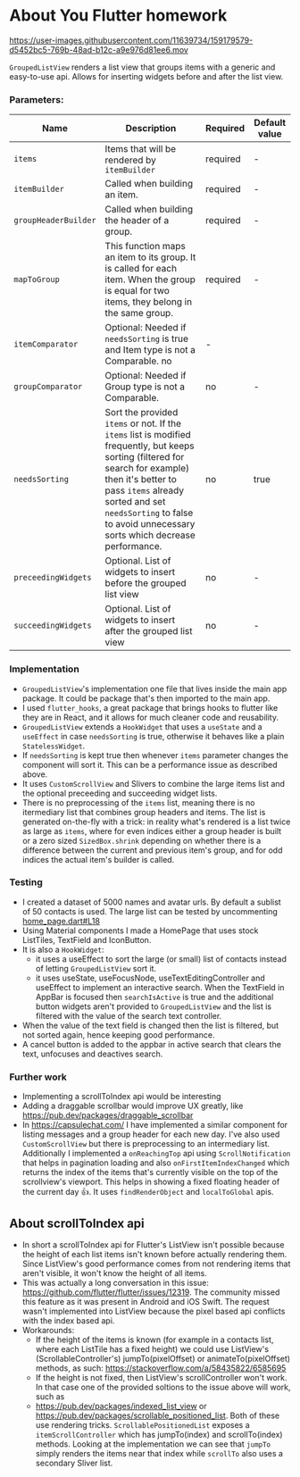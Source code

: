 # About You Flutter homework

https://user-images.githubusercontent.com/11639734/159179579-d5452bc5-769b-48ad-b12c-a9e976d81ee6.mov

`GroupedListView` renders a list view that groups items with a generic and easy-to-use api. Allows for inserting widgets before and after the list view.

### Parameters:
| Name | Description | Required | Default value |
|----|----|----|----|
|`items`| Items that will be rendered by `itemBuilder` | required | - |
|`itemBuilder`| Called when building an item.| required | - |
|`groupHeaderBuilder`| Called when building the header of a group.| required | - |
|`mapToGroup` | This function maps an item to its group. It is called for each item. When the group is equal for two items, they belong in the same group. | required | - |
|`itemComparator`| Optional: Needed if `needsSorting` is true and Item type is not a Comparable. no | - |
|`groupComparator`| Optional: Needed if Group type is not a Comparable.| no | - |
|`needsSorting`| Sort the provided `items` or not. If the `items` list is modified frequently, but keeps sorting (filtered for search for example) then it's better to pass `items` already sorted and set `needsSorting` to false to avoid unnecessary sorts which decrease performance. | no | true |
|`preceedingWidgets`|  Optional. List of widgets to insert before the grouped list view| no | - |
|`succeedingWidgets`|  Optional. List of widgets to insert after the grouped list view| no | - |

### Implementation

- `GroupedListView`'s implementation one file that lives inside the main app package. It could be package that's then imported to the main app.
- I used `flutter_hooks`, a great package that brings hooks to flutter like they are in React, and it allows for much cleaner code and reusability.
- `GroupedListView` extends a `HookWidget` that uses a `useState` and a `useEffect` in case `needsSorting` is true, otherwise it behaves like a plain `StatelessWidget`.
- If `needsSorting` is kept true then whenever `items` parameter changes the component will sort it. This can be a performance issue as described above.
- It uses `CustomScrollView` and Slivers to combine the large items list and the optional preceeding and succeeding widget lists.
- There is no preprocessing of the `items` list, meaning there is no itermediary list that combines group headers and items. The list is generated on-the-fly with a trick: in reality what's rendered is a list twice as large as `items`, where for even indices either a group header is built or a zero sized `SizedBox.shrink` depending on whether there is a difference between the current and previous item's group, and for odd indices the actual item's builder is called.

### Testing
- I created a dataset of 5000 names and avatar urls. By default a sublist of 50 contacts is used. The large list can be tested by uncommenting [home_page.dart#L18](https://github.com/najibghadri/aboutyou-flutter-coding-challenge-aysa/blob/coding-challenge/lib/ui/home_page.dart#L18)
- Using Material components I made a HomePage that uses stock ListTiles, TextField and IconButton.
- It is also a `HookWidget`:
  - it uses a useEffect to sort the large (or small) list of contacts instead of letting `GroupedListView` sort it. 
  - it uses useState, useFocusNode, useTextEditingController and useEffect to implement an interactive search. When the TextField in AppBar is focused then `searchIsActive` is true and the additional button widgets aren't provided to `GroupedListView` and the list is filtered with the value of the search text controller.
- When the value of the text field is changed then the list is filtered, but not sorted again, hence keeping good performance.
- A cancel button is added to the appbar in active search that clears the text, unfocuses and deactives search.

### Further work
- Implementing a scrollToIndex api would be interesting
- Adding a draggable scrollbar would improve UX greatly, like https://pub.dev/packages/draggable_scrollbar
- In https://capsulechat.com/ I have implemented a similar component for listing messages and a group header for each new day. I've also used `CustomScrollView` but there is preprocessing to an intermediary list. Additionally I implemented a `onReachingTop` api using `ScrollNotification` that helps in pagination loading and also `onFirstItemIndexChanged` which returns the index of the items that's currently visible on the top of the scrollview's viewport. This helps in showing a fixed floating header of the current day 👍. It uses `findRenderObject` and `localToGlobal` apis.

## About scrollToIndex api

- In short a scrollToIndex api for Flutter's ListView isn't possible because the height of each list items isn't known before actually rendering them. Since ListView's good performance comes from not rendering items that aren't visible, it won't know the height of all items.
- This was actually a long conversation in this issue: https://github.com/flutter/flutter/issues/12319. The community missed this feature as it was present in Android and iOS Swift. The request wasn't implemented into ListView because the pixel based api conflicts with the index based api.
- Workarounds:
  - If the height of the items is known (for example in a contacts list, where each ListTile has a fixed height) we could use ListView's (ScrollableController's) jumpTo(pixelOffset) or animateTo(pixelOffset) methods, as such: https://stackoverflow.com/a/58435822/6585695
  - If the height is not fixed, then ListView's scrollController won't work. In that case one of the provided soltions to the issue above will work, such as
  - https://pub.dev/packages/indexed_list_view or https://pub.dev/packages/scrollable_positioned_list. Both of these use rendering tricks. `ScrollablePositionedList` exposes a `itemScrollController` which has jumpTo(index) and scrollTo(index) methods. Looking at the implementation we can see that `jumpTo` simply renders the items near that index while `scrollTo` also uses a secondary Sliver list.
